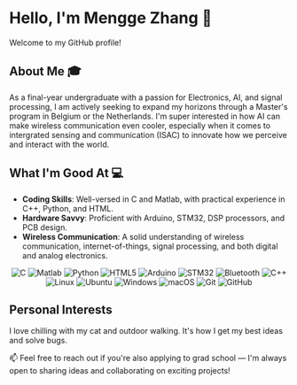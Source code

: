 # Hello, I'm Mengge Zhang 👋

Welcome to my GitHub profile!

## About Me 🎓
As a final-year undergraduate with a passion for Electronics, AI, and signal processing, I am actively seeking to expand my horizons through a Master's program in Belgium or the Netherlands.
I'm super interested in how AI can make wireless communication even cooler, especially when it comes to intergrated sensing and communication (ISAC) to innovate how we perceive and interact with the world.

## What I'm Good At 💻
- **Coding Skills**: Well-versed in C and Matlab, with practical experience in C++, Python, and HTML.
- **Hardware Savvy**: Proficient with Arduino, STM32, DSP processors, and PCB design.
- **Wireless Communication**: A solid understanding of wireless communication, internet-of-things, signal processing, and both digital and analog electronics.
<p align="center">
  <img alt="C" src="https://img.shields.io/badge/C-%2300599C.svg?style=for-the-badge&logo=c&logoColor=white"/>
  <img alt="Matlab" src="https://img.shields.io/badge/Matlab-%23E34F26.svg?style=for-the-badge&logo=mathworks&logoColor=white"/>
  <img alt="Python" src="https://img.shields.io/badge/Python-%2314354C.svg?style=for-the-badge&logo=python&logoColor=white"/>
  <img alt="HTML5" src="https://img.shields.io/badge/HTML5-%23E34F26.svg?style=for-the-badge&logo=html5&logoColor=white"/>
  <img alt="Arduino" src="https://img.shields.io/badge/Arduino-%2300979D.svg?style=for-the-badge&logo=arduino&logoColor=white"/>
  <img alt="STM32" src="https://img.shields.io/badge/STM32-%230072BC.svg?style=for-the-badge&logo=stmicroelectronics&logoColor=white"/>
  <img alt="Bluetooth" src="https://img.shields.io/badge/Bluetooth-%230095D5.svg?style=for-the-badge&logo=bluetooth&logoColor=white"/>
  <img alt="C++" src="https://img.shields.io/badge/C++-%2300599C.svg?style=for-the-badge&logo=cplusplus&logoColor=white"/>
  <img alt="Linux" src="https://img.shields.io/badge/Linux-FCC624?style=for-the-badge&logo=linux&logoColor=black"/>
  <img alt="Ubuntu" src="https://img.shields.io/badge/Ubuntu-E95420?style=for-the-badge&logo=ubuntu&logoColor=white"/>
  <img alt="Windows" src="https://img.shields.io/badge/Windows-0078D6?style=for-the-badge&logo=windows&logoColor=white"/>
  <img alt="macOS" src="https://img.shields.io/badge/macOS-000000?style=for-the-badge&logo=apple&logoColor=white"/>
  <img alt="Git" src="https://img.shields.io/badge/Git-F05032?style=for-the-badge&logo=git&logoColor=white"/>
  <img alt="GitHub" src="https://img.shields.io/badge/GitHub-181717?style=for-the-badge&logo=github&logoColor=white"/>
</p>

## Personal Interests 

I love chilling with my cat and outdoor walking. It's how I get my best ideas and solve bugs.

<p>📫 Feel free to reach out if you're also applying to grad school — I'm always open to sharing ideas and collaborating on exciting projects!</p>
